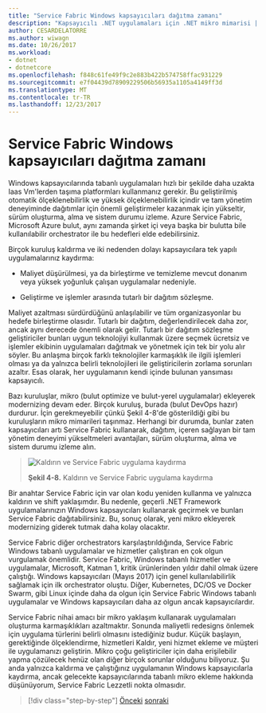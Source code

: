 ```yaml
---
title: "Service Fabric Windows kapsayıcıları dağıtma zamanı"
description: "Kapsayıcılı .NET uygulamaları için .NET mikro mimarisi | Service Fabric Windows kapsayıcıları dağıtma zamanı"
author: CESARDELATORRE
ms.author: wiwagn
ms.date: 10/26/2017
ms.workload:
- dotnet
- dotnetcore
ms.openlocfilehash: f848c61fe49f9c2e883b422b574758ffac931229
ms.sourcegitcommit: e7f04439d78909229506b56935a1105a4149ff3d
ms.translationtype: MT
ms.contentlocale: tr-TR
ms.lasthandoff: 12/23/2017
---
```

# <a name="when-to-deploy-windows-containers-to-service-fabric"></a>Service Fabric Windows kapsayıcıları dağıtma zamanı

Windows kapsayıcılarında tabanlı uygulamaları hızlı bir şekilde daha uzakta Iaas Vm'lerden taşıma platformları kullanmanız gerekir. Bu geliştirilmiş otomatik ölçeklenebilirlik ve yüksek ölçeklenebilirlik içindir ve tam yönetim deneyiminde dağıtımlar için önemli geliştirmeler kazanmak için yükseltir, sürüm oluşturma, alma ve sistem durumu izleme. Azure Service Fabric, Microsoft Azure bulut, aynı zamanda şirket içi veya başka bir bulutta bile kullanılabilir orchestrator ile bu hedefleri elde edebilirsiniz.

Birçok kuruluş kaldırma ve iki nedenden dolayı kapsayıcılara tek yapılı uygulamalarınız kaydırma:

-   Maliyet düşürülmesi, ya da birleştirme ve temizleme mevcut donanım veya yüksek yoğunluk çalışan uygulamalar nedeniyle.

-   Geliştirme ve işlemler arasında tutarlı bir dağıtım sözleşme.

Maliyet azaltması sürdürdüğünü anlaşılabilir ve tüm organizasyonlar bu hedefe birleştirme olasıdır. Tutarlı bir dağıtım, değerlendirilecek daha zor, ancak aynı derecede önemli olarak gelir. Tutarlı bir dağıtım sözleşme geliştiriciler bunları uygun teknolojiyi kullanmak üzere seçmek ücretsiz ve işlemler ekibinin uygulamaları dağıtmak ve yönetmek için tek bir yolu alır söyler. Bu anlaşma birçok farklı teknolojiler karmaşıklık ile ilgili işlemleri olması ya da yalnızca belirli teknolojileri ile geliştiricilerin zorlama sorunları azaltır. Esas olarak, her uygulamanın kendi içinde bulunan yansıması kapsayıcılı.

Bazı kuruluşlar, mikro (bulut optimize ve bulut-yerel uygulamalar) ekleyerek modernizing devam eder. Birçok kuruluş, burada (bulut DevOps hazır) durdurur. İçin gerekmeyebilir çünkü Şekil 4-8'de gösterildiği gibi bu kuruluşların mikro mimarileri taşınmaz. Herhangi bir durumda, bunlar zaten kapsayıcıları artı Service Fabric kullanarak, dağıtım, içeren sağlayan bir tam yönetim deneyimi yükseltmeleri avantajları, sürüm oluşturma, alma ve sistem durumu izleme alın.

> ![Kaldırın ve Service Fabric uygulama kaydırma](./media/image8.png)
>
> **Şekil 4-8.** Kaldırın ve Service Fabric uygulama kaydırma

Bir anahtar Service Fabric için var olan kodu yeniden kullanma ve yalnızca kaldırın ve shift yaklaşımdır. Bu nedenle, geçerli .NET Framework uygulamalarınızın Windows kapsayıcıları kullanarak geçirmek ve bunları Service Fabric dağıtabilirsiniz. Bu, sonuç olarak, yeni mikro ekleyerek modernizing giderek tutmak daha kolay olacaktır.

Service Fabric diğer orchestrators karşılaştırıldığında, Service Fabric Windows tabanlı uygulamalar ve hizmetler çalıştıran en çok olgun vurgulamak önemlidir. Service Fabric, Windows tabanlı hizmetler ve uygulamalar, Microsoft, Katman 1, kritik ürünlerinden yıldır dahil olmak üzere çalıştığı. Windows kapsayıcıları (Mayıs 2017) için genel kullanılabilirlik sağlamak için ilk orchestrator oluştu. Diğer, Kubernetes, DC/OS ve Docker Swarm, gibi Linux içinde daha da olgun için Service Fabric Windows tabanlı uygulamalar ve Windows kapsayıcıları daha az olgun ancak kapsayıcılardır.

Service Fabric nihai amacı bir mikro yaklaşım kullanarak uygulamaları oluşturma karmaşıklıkları azaltmaktır. Sonunda maliyetli redesigns önlemek için uygulama türlerini belirli olmasını istediğiniz budur. Küçük başlayın, gerektiğinde ölçeklendirme, hizmetleri Kaldır, yeni hizmet ekleme ve müşteri ile uygulamanızı geliştirin. Mikro çoğu geliştiriciler için daha erişilebilir yapma çözülecek henüz olan diğer birçok sorunlar olduğunu biliyoruz. Şu anda yalnızca kaldırma ve çalıştığınız uygulamanın Windows kapsayıcılarla kaydırma, ancak gelecekte kapsayıcılarında tabanlı mikro ekleme hakkında düşünüyorum, Service Fabric Lezzetli nokta olmasıdır.

>[!div class="step-by-step"]
[Önceki](when-to-deploy-windows-containers-to-azure-vms-iaas-cloud.md)
[sonraki](when-to-deploy-windows-containers-to-azure-container-service-kubernetes.md)
